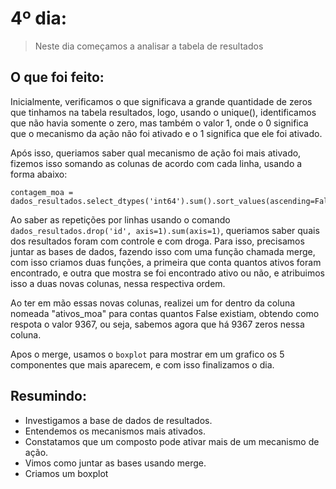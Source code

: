# 4º dia:

> Neste dia começamos a analisar a tabela de resultados

## O que foi feito:
Inicialmente, verificamos o que significava a grande quantidade de zeros que tinhamos na tabela resultados, logo, usando o unique(), identificamos que não havia somente o zero, mas também o valor 1, onde o 0 significa que o mecanismo da ação não foi ativado e o 1 significa que ele foi ativado.

Após isso, queriamos saber qual mecanismo de ação foi mais ativado, fizemos isso somando as colunas de acordo com cada linha, usando a forma abaixo:

    contagem_moa = dados_resultados.select_dtypes('int64').sum().sort_values(ascending=False)

Ao saber as repetições por linhas usando o comando `dados_resultados.drop('id', axis=1).sum(axis=1)`, queriamos saber quais dos resultados foram com controle e com droga.
Para isso, precisamos juntar as bases de dados, fazendo isso com uma função chamada merge, com isso criamos duas funções, a primeira que conta quantos ativos foram encontrado, e outra que mostra se foi encontrado ativo ou não, e atribuimos isso a duas novas colunas, nessa respectiva ordem.

Ao ter em mão essas novas colunas, realizei um for dentro da coluna nomeada "ativos_moa" para contas quantos False existiam, obtendo como respota o valor 9367, ou seja, sabemos agora que há 9367 zeros nessa coluna.

Apos o merge, usamos o `boxplot` para mostrar em um grafico os 5 componentes que mais aparecem, e com isso finalizamos o dia.

## Resumindo:

- Investigamos a base de dados de resultados.
- Entendemos os mecanismos mais ativados.
- Constatamos que um composto pode ativar mais de um mecanismo de ação.
- Vimos como juntar as bases usando merge.
- Criamos um boxplot